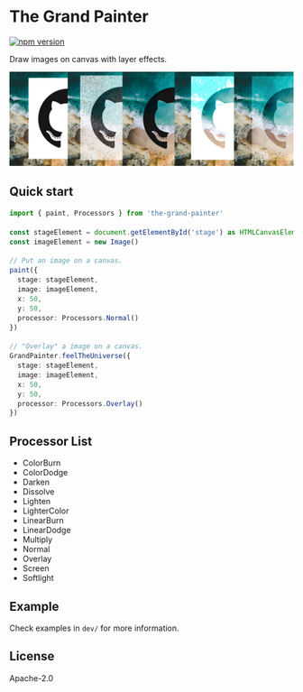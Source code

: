 # The Grand Painter

[![npm version](https://badge.fury.io/js/@lancercomet%2Fgrand-painter.svg)](https://badge.fury.io/js/@lancercomet%2Fgrand-painter)

Draw images on canvas with layer effects.

![header-image](image.jpg)

## Quick start

```typescript
import { paint, Processors } from 'the-grand-painter'

const stageElement = document.getElementById('stage') as HTMLCanvasElement
const imageElement = new Image()

// Put an image on a canvas.
paint({
  stage: stageElement,
  image: imageElement,
  x: 50, 
  y: 50,
  processor: Processors.Normal()
})

// "Overlay" a image on a canvas.
GrandPainter.feelTheUniverse({
  stage: stageElement,
  image: imageElement,
  x: 50, 
  y: 50,
  processor: Processors.Overlay()
})
```

## Processor List

 - ColorBurn
 - ColorDodge
 - Darken
 - Dissolve
 - Lighten
 - LighterColor
 - LinearBurn
 - LinearDodge
 - Multiply
 - Normal
 - Overlay
 - Screen
 - Softlight

## Example

Check examples in `dev/` for more information.

## License

Apache-2.0

